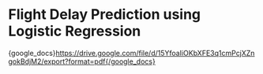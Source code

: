 # Flight Delay Prediction using Logistic Regression
{google_docs}https://drive.google.com/file/d/15YfoaIiOKbXFE3q1cmPcjXZngokBdjM2/export?format=pdf{/google_docs}

